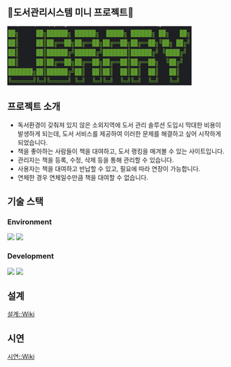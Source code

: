 ## 📖도서관리시스템 미니 프로젝트📖
![logo](https://github.com/iieunji023/childrenLibrary/blob/main/img/logo.png)

## 프로젝트 소개
- 독서환경이 갖춰져 있지 않은 소외지역에 도서 관리 솔루션 도입시 막대한 비용이 발생하게 되는데,
  도서 서비스를 제공하여 이러한 문제를 해결하고 싶어 시작하게 되었습니다.
- 책을 좋아하는 사람들이 책을 대여하고, 도서 랭킹을 매겨볼 수 있는 사이트입니다.
- 관리자는 책을 등록, 수정, 삭제 등을 통해 관리할 수 있습니다.
- 사용자는 책을 대여하고 반납할 수 있고, 필요에 따라 연장이 가능합니다.
- 연체한 경우 연체일수만큼 책을 대여할 수 없습니다.

## 기술 스택
### Environment
<div style="text-align: left;">
    <div style="margin: ; text-align: left;" "text-align: left;"> <img src="https://img.shields.io/badge/Github-181717?style=for-the-badge&logo=Github&logoColor=white">
          <img src="https://img.shields.io/badge/Git-F05032?style=for-the-badge&logo=Git&logoColor=white">
          </div>
    </div>

### Development
<div style="text-align: left;">
    <div style="margin: ; text-align: left;" "text-align: left;"> 
          <img src="https://img.shields.io/badge/Java-007396?style=for-the-badge&logo=Java&logoColor=white">
          <img src="https://img.shields.io/badge/Oracle-F80000?style=for-the-badge&logo=Oracle&logoColor=white">
          </div>
    </div>

## 설계
[설계::Wiki](https://github.com/iieunji023/childrenLibrary/wiki/%EC%84%A4%EA%B3%84)

## 시연
[시연::Wiki](https://github.com/iieunji023/childrenLibrary/wiki/%EC%8B%9C%EC%97%B0)